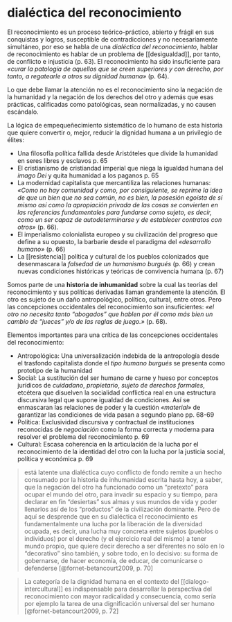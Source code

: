 # dialéctica del reconocimiento
El reconocimiento es un proceso teórico-práctico, abierto y frágil en sus conquistas y logros, susceptible de contradicciones y no necesariamente simultáneo, por eso se habla de una *dialéctica del reconocimiento*, hablar de reconocimiento es hablar de un problema de [[desigualdad]], por tanto, de conflicto e injusticia (p. 63). El reconocimiento ha sido insuficiente para *«curar la patología de aquellos que se creen superiores y con derecho, por tanto, a regatearle a otros su dignidad humana»* (p. 64).

Lo que debe llamar la atención no es el reconocimiento sino la negación de la humanidad y la negación de los derechos del otro y además que esas prácticas, calificadas como patológicas, sean normalizadas, y no causen escándalo.

La lógica de empequeñecimiento sistemático de lo humano de esta historia que quiere convertir o, mejor, reducir la dignidad humana a un privilegio de élites:

- Una filosofía política fallida desde Aristóteles que divide la humanidad en seres libres y esclavos p. 65
- El cristianismo de cristiandad imperial que niega la igualdad humana del *imago Dei* y quita humanidad a los paganos p. 65
- La modernidad capitalista que mercantiliza las relaciones humanas: *«Como no hay comunidad y como, por consiguiente, se reprime la idea de que un bien que no sea común, no es bien, la posesión egoísta de sí mismo así como la apropiación privada de las cosas se convierten en las referencias fundamentales para fundarse como sujeto, es decir, como un ser capaz de autodeterminarse y de establecer contratos con otros»* (p. 66).
- El imperialismo colonialista europeo y su civilización del progreso que define a su opuesto, la barbarie desde el paradigma del *«desarrollo humano»* (p. 66)
- La [[resistencia]] política y cultural de los pueblos colonizados que desenmascara la *falsedad de un humanismo burgués* (p. 66) y crean nuevas condiciones históricas y teóricas de convivencia humana (p. 67)

Somos parte de una **historia de inhumanidad** sobre la cual las teorías del reconocimiento y sus políticas derivadas llaman grandemente la atención. El otro es sujeto de un daño antropológico, político, cultural, entre otros. Pero las concepciones occidentales del reconocimiento son insuficientes: *«el otro no necesita tanto “abogados” que hablen por él como más bien un cambio de “jueces” y/o de las reglas de juego.»* (p. 68).

Elementos importantes para una crítica de las concepciones occidentales del reconocimiento:

- Antropológica: Una universalización indebida de la antropología desde el trasfondo capitalista donde el *tipo humano burgués* se presenta como prototipo de la humanidad
- Social: La sustitución del ser humano de carne y hueso por conceptos jurídicos de *cuidadano*, *propietario*, *sujeto de derechos formales*, etcétera que disuelven la socialidad conflictica real en una estructura discursiva legal que supone igualdad de condiciones. Así se enmascaran las relaciones de poder y la cuestión *«material»* de garantizar las condiciones de vida pasan a segundo plano pp. 68-69
- Política: Exclusividad discursiva y contractual de instituciones reconocidas de *negociación* como la forma correcta y moderna para resolver el problema del reconocimiento p. 69
- Cultural: Escasa coherencia en la articulación de la lucha por el reconocimiento de la identidad del otro con la lucha por la justicia social, política y económica p. 69

>está latente una dialéctica cuyo conflicto de fondo remite a un hecho consumado por la historia de inhumanidad escrita hasta hoy, a saber, que la negación del otro ha funcionado como un “pretexto” para ocupar el mundo del otro, para invadir su espacio y su tiempo, para declarar en fin “desiertas” sus almas y sus mundos de vida y poder llenarlos así de los “productos” de la civilización dominante. Pero de aquí se desprende que en su dialéctica el reconocimiento es fundamentalmente una lucha por la liberación de la diversidad ocupada, es decir, una lucha muy concreta entre sujetos (pueblos o individuos) por el derecho (y el ejercicio real del mismo) a tener mundo propio, que quiere decir derecho a ser diferentes no sólo en lo “decorativo” sino también, y sobre todo, en lo decisivo: su forma de gobernarse, de hacer economía, de educar, de comunicarse o defenderse [@fornet-betancourt2009, p. 70]

>La categoría de la dignidad humana en el contexto del [[dialogo-intercultural]] es indispensable para desarrollar la perspectiva del reconocimiento con mayor radicalidad y consecuencia, como sería por ejemplo la tarea de una dignificación universal del ser humano [@fornet-betancourt2009, p. 72]
